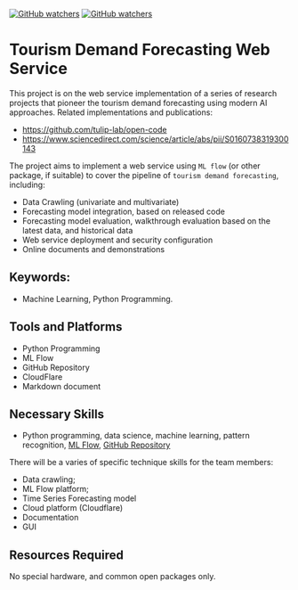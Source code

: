 [![GitHub watchers](https://img.shields.io/badge/tulip--lab-Open--Projects-brightgreen)](../README.md)
[![GitHub watchers](https://img.shields.io/badge/Module-PaaS-orange)](README.md)

# Tourism Demand Forecasting Web Service

This project is on the web service implementation of a series of research projects that pioneer the tourism demand forecasting using modern AI approaches. Related implementations and publications:

- https://github.com/tulip-lab/open-code
- https://www.sciencedirect.com/science/article/abs/pii/S0160738319300143

The project aims to implement a web service using `ML flow` (or other package, if suitable) to cover the pipeline of `tourism demand forecasting`, including:
- Data Crawling (univariate and multivariate)
- Forecasting model integration, based on released code
- Forecasting model evaluation, walkthrough evaluation based on the latest data, and historical data
- Web service deployment and security configuration
- Online documents and demonstrations

## Keywords:

-  Machine Learning, Python Programming.


## Tools and Platforms

- Python Programming
- ML Flow
- GitHub Repository
- CloudFlare
- Markdown document

## Necessary Skills

- Python programming, data science, machine learning, pattern recognition, 
[ML Flow](https://mlflow.org/), [GitHub Repository](https://github.com/tulip-lab/open-code)

There will be a varies of specific technique skills for the team members:

-  Data crawling;  
-  ML Flow platform;  
-  Time Series Forecasting model 
-  Cloud platform (Cloudflare)
-  Documentation 
-  GUI

## Resources Required

No special hardware, and common open packages only. 

